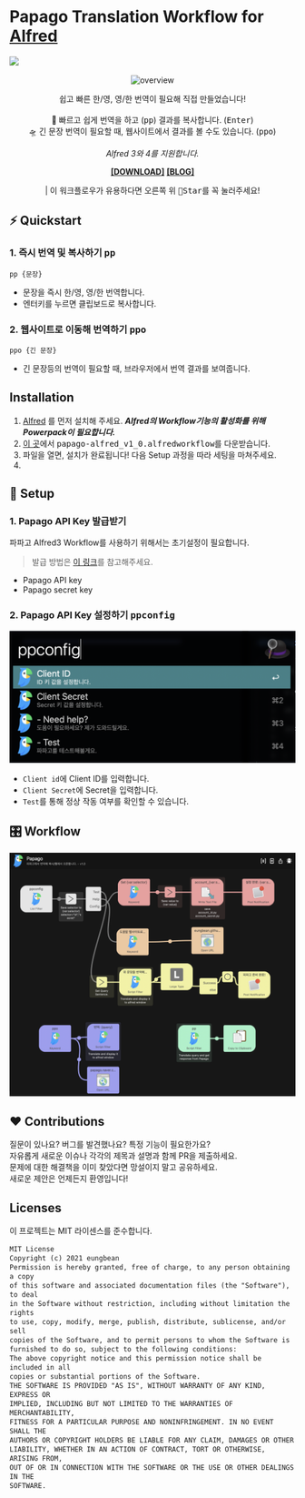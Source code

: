 # Papago Translation Workflow for [Alfred](https://www.alfredapp.com/)
![](https://img.shields.io/github/checks-status/eungbean/Alfred-Papago-Workflow/main)

<div align="center">

![overview](document/overview.gif)

쉽고 빠른 한/영, 영/한 번역이 필요해 직접 만들었습니다! <br><br>
🚀 빠르고 쉽게 번역을 하고 (<kbd>pp</kbd>) 결과를 복사합니다. (<kbd>Enter</kbd>)<br>
🛸 긴 문장 번역이 필요할 때, 웹사이트에서 결과를 볼 수도 있습니다. (<kbd>ppo</kbd>)

_Alfred 3와 4를 지원합니다._

**[[DOWNLOAD]](https://github.com/eungbean/Alfred-Papago-Workflow/releases)**   **[[BLOG]](eungbean.io/dev/papago-alfred)**


 
| 이 워크플로우가 유용하다면 오른쪽 위 <kbd>🌟Star</kbd>를 꼭 눌러주세요!
</div>

## ⚡  Quickstart
### 1. 즉시 번역 및 복사하기 <kbd>pp</kbd>
```
pp {문장}
```
* 문장을 즉시 한/영, 영/한 번역합니다.
* 엔터키를 누르면 클립보드로 복사합니다.

### 2. 웹사이트로 이동해 번역하기 <kbd>ppo</kbd>
```
ppo {긴 문장}
```
* 긴 문장등의 번역이 필요할 때, 브라우저에서 번역 결과를 보여줍니다.



## Installation

1. [Alfred](https://www.alfredapp.com/) 를 먼저 설치해 주세요. _**Alfred의 Workflow기능의 활성화를 위해 Powerpack이 필요합니다.**_
2. [이 곳](https://github.com/eungbean/Alfred-Papago-Workflow/releases)에서 <Kbd>papago-alfred_v1_0.alfredworkflow</kbd>를 다운받습니다.
3. 파일을 열면, 설치가 완료됩니다! 다음 Setup 과정을 따라 세팅을 마쳐주세요.
4. 
## 🚀 Setup

### 1. Papago API Key 발급받기
파파고 Alfred3 Workflow를 사용하기 위해서는 초기설정이 필요합니다.

>발급 방법은 [이 링크](https://jvvp.tistory.com/1106)를 참고해주세요.
* Papago API key
* Papago secret key



### 2. Papago API Key 설정하기 <kbd>ppconfig</kbd>

![ppconfig](document/ppconfig.png)

* ```Client id```에 Client ID를 입력합니다.
* ```Client Secret```에 Secret을 입력합니다.
* ```Test```를 통해 정상 작동 여부를 확인할 수 있습니다.



## 🎛 Workflow
![workflow](document/workflow.png)


## ❤ Contributions
질문이 있나요? 버그를 발견했나요? 특정 기능이 필요한가요?  
자유롭게 새로운 이슈나 각각의 제목과 설명과 함께 PR을 제출하세요.   
문제에 대한 해결책을 이미 찾았다면 망설이지 말고 공유하세요.  
새로운 제안은 언제든지 환영입니다!  

## Licenses
이 프로젝트는 MIT 라이센스를 준수합니다.

```
MIT License
Copyright (c) 2021 eungbean
Permission is hereby granted, free of charge, to any person obtaining a copy
of this software and associated documentation files (the "Software"), to deal
in the Software without restriction, including without limitation the rights
to use, copy, modify, merge, publish, distribute, sublicense, and/or sell
copies of the Software, and to permit persons to whom the Software is
furnished to do so, subject to the following conditions:
The above copyright notice and this permission notice shall be included in all
copies or substantial portions of the Software.
THE SOFTWARE IS PROVIDED "AS IS", WITHOUT WARRANTY OF ANY KIND, EXPRESS OR
IMPLIED, INCLUDING BUT NOT LIMITED TO THE WARRANTIES OF MERCHANTABILITY,
FITNESS FOR A PARTICULAR PURPOSE AND NONINFRINGEMENT. IN NO EVENT SHALL THE
AUTHORS OR COPYRIGHT HOLDERS BE LIABLE FOR ANY CLAIM, DAMAGES OR OTHER
LIABILITY, WHETHER IN AN ACTION OF CONTRACT, TORT OR OTHERWISE, ARISING FROM,
OUT OF OR IN CONNECTION WITH THE SOFTWARE OR THE USE OR OTHER DEALINGS IN THE
SOFTWARE.
```
